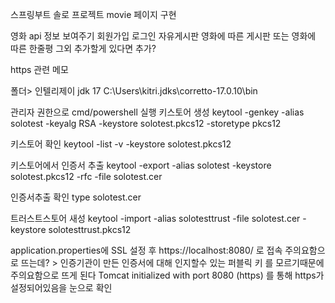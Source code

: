 스프링부트 솔로 프로젝트 
movie 페이지 구현

영화 api 정보 보여주기
회원가입
로그인
자유게시판
영화에 따른 게시판 또는 영화에 따른 한줄평
그외 추가할게 있다면 추가?

https 관련 메모

폴더> 인텔리제이 jdk 17 
C:\Users\kitri\.jdks\corretto-17.0.10\bin

관리자 권한으로 cmd/powershell 실행
키스토어 생성
keytool -genkey -alias solotest -keyalg RSA -keystore solotest.pkcs12 -storetype pkcs12

키스토어 확인
keytool -list -v -keystore solotest.pkcs12

키스토어에서 인증서 추출
keytool -export -alias solotest -keystore solotest.pkcs12 -rfc -file solotest.cer

인증서추출 확인
type solotest.cer

트러스트스토어 새성
keytool -import -alias solotesttrust -file solotest.cer -keystore solotesttrust.pkcs12

application.properties에 SSL 설정 후 https://localhost:8080/ 로 접속
주의요함으로 뜨는데? > 인증기관이 만든 인증서에 대해 인지할수 있는 퍼블릭 키 를 모르기때문에 주의요함으로 뜨게 된다
Tomcat initialized with port 8080 (https) 를 통해 https가 설정되어있음을 눈으로 확인
